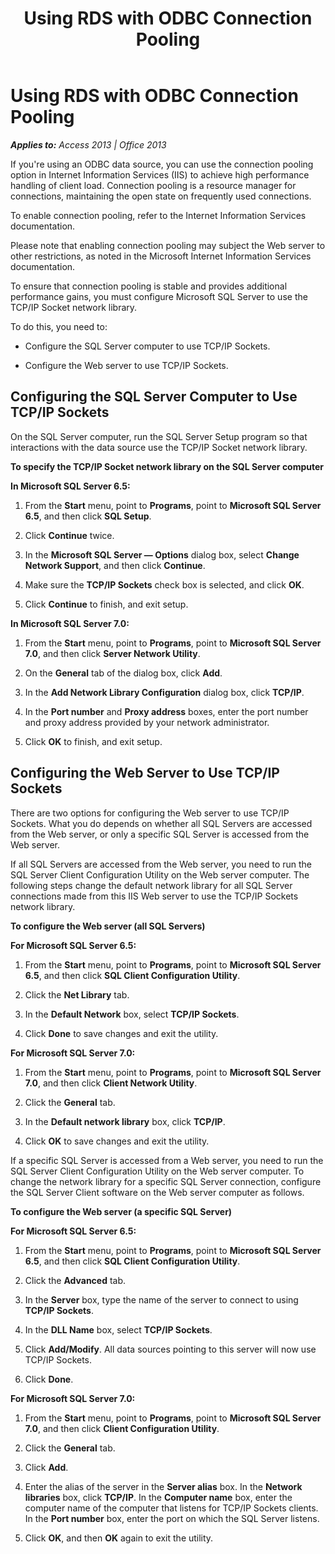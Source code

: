 ﻿---
title: Using RDS with ODBC Connection Pooling
TOCTitle: Using RDS with ODBC Connection Pooling
ms:assetid: 6e8b023a-d211-44cb-10af-d43174a5d4bc
ms:mtpsurl: https://msdn.microsoft.com/en-us/library/JJ249437(v=office.15)
ms:contentKeyID: 48545513
ms.date: 09/18/2015
mtps_version: v=office.15
---

# Using RDS with ODBC Connection Pooling


_**Applies to:** Access 2013 | Office 2013_

If you're using an ODBC data source, you can use the connection pooling option in Internet Information Services (IIS) to achieve high performance handling of client load. Connection pooling is a resource manager for connections, maintaining the open state on frequently used connections.

To enable connection pooling, refer to the Internet Information Services documentation.

Please note that enabling connection pooling may subject the Web server to other restrictions, as noted in the Microsoft Internet Information Services documentation.

To ensure that connection pooling is stable and provides additional performance gains, you must configure Microsoft SQL Server to use the TCP/IP Socket network library.

To do this, you need to:

  - Configure the SQL Server computer to use TCP/IP Sockets.

  - Configure the Web server to use TCP/IP Sockets.

## Configuring the SQL Server Computer to Use TCP/IP Sockets

On the SQL Server computer, run the SQL Server Setup program so that interactions with the data source use the TCP/IP Socket network library.

**To specify the TCP/IP Socket network library on the SQL Server computer**

**In Microsoft SQL Server 6.5:**

1.  From the **Start** menu, point to **Programs**, point to **Microsoft SQL Server 6.5**, and then click **SQL Setup**.

2.  Click **Continue** twice.

3.  In the **Microsoft SQL Server — Options** dialog box, select **Change Network Support**, and then click **Continue**.

4.  Make sure the **TCP/IP Sockets** check box is selected, and click **OK**.

5.  Click **Continue** to finish, and exit setup.

**In Microsoft SQL Server 7.0:**

1.  From the **Start** menu, point to **Programs**, point to **Microsoft SQL Server 7.0**, and then click **Server Network Utility**.

2.  On the **General** tab of the dialog box, click **Add**.

3.  In the **Add Network Library Configuration** dialog box, click **TCP/IP**.

4.  In the **Port number** and **Proxy address** boxes, enter the port number and proxy address provided by your network administrator.

5.  Click **OK** to finish, and exit setup.

## Configuring the Web Server to Use TCP/IP Sockets

There are two options for configuring the Web server to use TCP/IP Sockets. What you do depends on whether all SQL Servers are accessed from the Web server, or only a specific SQL Server is accessed from the Web server.

If all SQL Servers are accessed from the Web server, you need to run the SQL Server Client Configuration Utility on the Web server computer. The following steps change the default network library for all SQL Server connections made from this IIS Web server to use the TCP/IP Sockets network library.

**To configure the Web server (all SQL Servers)**

**For Microsoft SQL Server 6.5:**

1.  From the **Start** menu, point to **Programs**, point to **Microsoft SQL Server 6.5**, and then click **SQL Client Configuration Utility**.

2.  Click the **Net Library** tab.

3.  In the **Default Network** box, select **TCP/IP Sockets**.

4.  Click **Done** to save changes and exit the utility.

**For Microsoft SQL Server 7.0:**

1.  From the **Start** menu, point to **Programs**, point to **Microsoft SQL Server 7.0**, and then click **Client Network Utility**.

2.  Click the **General** tab.

3.  In the **Default network library** box, click **TCP/IP**.

4.  Click **OK** to save changes and exit the utility.

If a specific SQL Server is accessed from a Web server, you need to run the SQL Server Client Configuration Utility on the Web server computer. To change the network library for a specific SQL Server connection, configure the SQL Server Client software on the Web server computer as follows.

**To configure the Web server (a specific SQL Server)**

**For Microsoft SQL Server 6.5:**

1.  From the **Start** menu, point to **Programs**, point to **Microsoft SQL Server 6.5**, and then click **SQL Client Configuration Utility**.

2.  Click the **Advanced** tab.

3.  In the **Server** box, type the name of the server to connect to using **TCP/IP Sockets**.

4.  In the **DLL Name** box, select **TCP/IP Sockets**.

5.  Click **Add/Modify**. All data sources pointing to this server will now use TCP/IP Sockets.

6.  Click **Done**.

**For Microsoft SQL Server 7.0:**

1.  From the **Start** menu, point to **Programs**, point to **Microsoft SQL Server 7.0**, and then click **Client Configuration Utility**.

2.  Click the **General** tab.

3.  Click **Add**.

4.  Enter the alias of the server in the **Server alias** box. In the **Network libraries** box, click **TCP/IP**. In the **Computer name** box, enter the computer name of the computer that listens for TCP/IP Sockets clients. In the **Port number** box, enter the port on which the SQL Server listens.

5.  Click **OK**, and then **OK** again to exit the utility.


